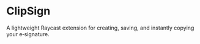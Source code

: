 # ClipSign

A lightweight Raycast extension for creating, saving, and instantly copying your e‑signature.